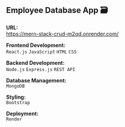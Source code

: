 ## Employee Database App 🗃️

**URL:**\
https://mern-stack-crud-m2qd.onrender.com/

**Frontend Development:**\
`React.js` `JavaScript` `HTML` `CSS`

**Backend Development:**\
`Node.js` `Express.js` `REST API`

**Database Management:**\
`MongoDB`
  
**Styling:**\
`Bootstrap`
  
**Deployment:**\
`Render`
